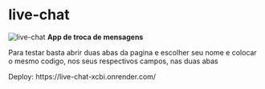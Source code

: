 # live-chat
![live-chat](https://user-images.githubusercontent.com/62625006/232855767-ef197506-8ff2-4040-969e-7e2ce3337f73.png)
<strong>App de troca de mensagens</strong>
<br />
<p>Para testar basta abrir duas abas da pagina e escolher seu nome e colocar o mesmo codigo, nos seus respectivos campos, nas duas abas</p>
Deploy: https://live-chat-xcbi.onrender.com/

